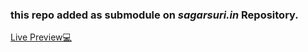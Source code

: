 ### this repo added as submodule on *sagarsuri.in* Repository.
[Live Preview💻](https://sagrsuri.github.io/sagarsuri.in/SubModule/TheNetflixCopy/index.html)
